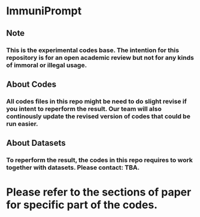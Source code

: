 # ImmuniPrompt
 
## Note
### This is the experimental codes base. The intention for this repository is for an open academic review but not for any kinds of immoral or illegal usage.

## About Codes
### All codes files in this repo might be need to do slight revise if you intent to reperform the result. Our team will also continously update the revised version of codes that could be run easier.

## About Datasets
### To reperform the result, the codes in this repo requires to work together with datasets. Please contact: TBA.

#

# Please refer to the sections of paper for specific part of the codes.